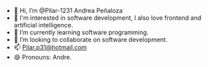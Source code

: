 - 👋 Hi, I’m @Pilar-1231 Andrea Peñaloza
- 👀 I'm interested in software development, I also love frontend and artificial intelligence.
- 🌱 I’m currently learning software programming.
- 💞️ I’m looking to collaborate on software development.
- 📫 Pilar.p31@hotmail.com
- 😄 Pronouns: Andre.

<!---
Pilar-1231/Pilar-1231 I am a programming student, I have a strong detail orientation and I have analytical skills. I am also passionate about the Front End, AI and new technologies.
--->
